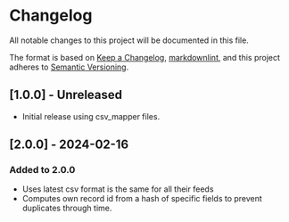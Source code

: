 # Changelog

All notable changes to this project will be documented in this file.

The format is based on [Keep a Changelog](https://keepachangelog.com/en/1.0.0/),
[markdownlint](https://dlaa.me/markdownlint/),
and this project adheres to [Semantic Versioning](https://semver.org/spec/v2.0.0.html).

## [1.0.0] - Unreleased

- Initial release using csv_mapper files.

## [2.0.0] - 2024-02-16

### Added to 2.0.0

- Uses latest csv format is the same for all their feeds
- Computes own record id from a hash of specific fields to prevent duplicates through time.

